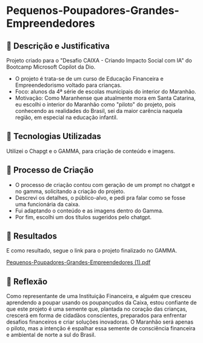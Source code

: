 # Pequenos-Poupadores-Grandes-Empreendedores

## 📒 Descrição e Justificativa
Projeto criado para o "Desafio CAIXA - Criando Impacto Social com IA" do Bootcamp Microsoft Copilot da Dio. 
- O projeto é trata-se de um curso de Educação Financeira e Empreendedorismo voltado para crianças.
- Foco: alunos da 4ª série de escolas municipais do interior do Maranhão.
- Motivação: Como Maranhense que atualmente mora em Santa Catarina, eu escolhi o interior do Maranhão como "piloto" do projeto, pois conhecendo as realidades do Brasil, sei da maior carência naquela região, em especial na educação infantil.


## 🤖 Tecnologias Utilizadas

Utilizei o Chapgt e o GAMMA, para criação de conteúdo e imagens. 


## 🧐 Processo de Criação
- O processo de criação contou com geração de um prompt no chatgpt e no gamma, solicitando a criação do projeto.
- Descrevi os detalhes, o público-alvo, e pedi pra falar como se fosse uma funcionária da caixa.
- Fui adaptando o conteúdo e as imagens dentro do Gamma.
- Por fim, escolhi um dos títulos sugeridos pelo chatgpt.


## 🚀 Resultados
 E como resultado, segue o link para o projeto finalizado no GAMMA.
 
[Pequenos-Poupadores-Grandes-Empreendedores (1).pdf](https://github.com/user-attachments/files/18468910/Pequenos-Poupadores-Grandes-Empreendedores.1.pdf)


## 💭 Reflexão 

Como representante de uma Instituição Financeira, e alguém que cresceu aprendendo a poupar usando os poupançudos da Caixa, estou confiante de que este projeto é uma semente que, plantada no coração das crianças, crescerá em forma de cidadãos conscientes, preparados para enfrentar desafios financeiros e criar soluções inovadoras.
O Maranhão será apenas o piloto, mas a intenção é espalhar essa semente de consciência financeira e ambiental de norte a sul do Brasil. 
